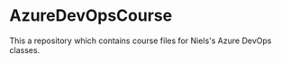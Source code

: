 # AzureDevOpsCourse

This a repository which contains course files for Niels's Azure DevOps classes.
